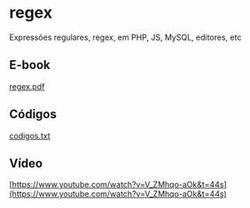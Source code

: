 # regex
Expressões regulares, regex, em PHP, JS, MySQL, editores, etc

## E-book
[regex.pdf](regex.pdf)

## Códigos
[codigos.txt](codigos.txt)

## Vídeo
[https://www.youtube.com/watch?v=V_ZMhqo-aOk&t=44s](https://www.youtube.com/watch?v=V_ZMhqo-aOk&t=44s)
